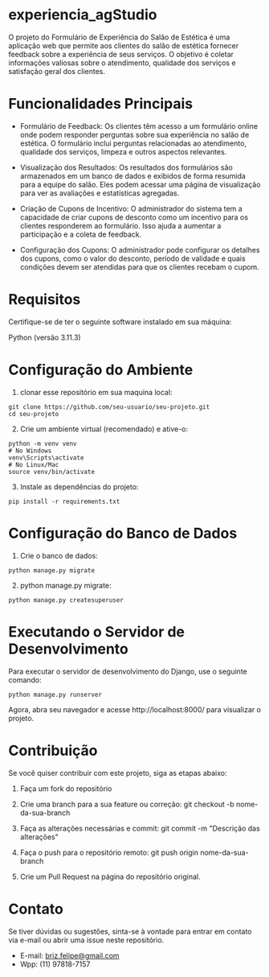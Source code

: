# experiencia_agStudio

O projeto do Formulário de Experiência do Salão de Estética é uma aplicação web que permite aos clientes do salão de estética fornecer feedback sobre a experiência de seus serviços. O objetivo é coletar informações valiosas sobre o atendimento, qualidade dos serviços e satisfação geral dos clientes.

# Funcionalidades Principais

* Formulário de Feedback: Os clientes têm acesso a um formulário online onde podem responder perguntas sobre sua experiência no salão de estética. O formulário inclui perguntas relacionadas ao atendimento, qualidade dos serviços, limpeza e outros aspectos relevantes.

* Visualização dos Resultados: Os resultados dos formulários são armazenados em um banco de dados e exibidos de forma resumida para a equipe do salão. Eles podem acessar uma página de visualização para ver as avaliações e estatísticas agregadas.

* Criação de Cupons de Incentivo: O administrador do sistema tem a capacidade de criar cupons de desconto como um incentivo para os clientes responderem ao formulário. Isso ajuda a aumentar a participação e a coleta de feedback.

* Configuração dos Cupons: O administrador pode configurar os detalhes dos cupons, como o valor do desconto, período de validade e quais condições devem ser atendidas para que os clientes recebam o cupom.

# Requisitos
Certifique-se de ter o seguinte software instalado em sua máquina:

Python (versão 3.11.3)

# Configuração do Ambiente

1. clonar esse repositório em sua maquina local:
```
git clone https://github.com/seu-usuario/seu-projeto.git
cd seu-projeto

```

2. Crie um ambiente virtual (recomendado) e ative-o:
```
python -m venv venv
# No Windows
venv\Scripts\activate
# No Linux/Mac
source venv/bin/activate

```

3. Instale as dependências do projeto:
```
pip install -r requirements.txt
```

# Configuração do Banco de Dados

1. Crie o banco de dados:
```
python manage.py migrate
```

2. python manage.py migrate:
```
python manage.py createsuperuser

```

# Executando o Servidor de Desenvolvimento

Para executar o servidor de desenvolvimento do Django, use o seguinte comando:

```
python manage.py runserver
```

Agora, abra seu navegador e acesse http://localhost:8000/ para visualizar o projeto.

# Contribuição
Se você quiser contribuir com este projeto, siga as etapas abaixo:

1. Faça um fork do repositório

2. Crie uma branch para a sua feature ou correção: git checkout -b nome-da-sua-branch

3. Faça as alterações necessárias e commit: git commit -m "Descrição das alterações"

4. Faça o push para o repositório remoto: git push origin nome-da-sua-branch

5. Crie um Pull Request na página do repositório original.


# Contato
Se tiver dúvidas ou sugestões, sinta-se à vontade para entrar em contato via e-mail ou abrir uma issue neste repositório.
* E-mail: briz.felipe@gmail.com
* Wpp: (11) 97818-7157


















